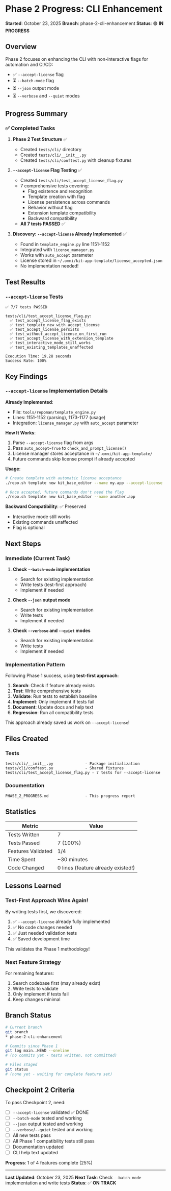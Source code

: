 # Phase 2 Progress: CLI Enhancement

**Started**: October 23, 2025
**Branch**: phase-2-cli-enhancement
**Status**: 🟢 **IN PROGRESS**

## Overview

Phase 2 focuses on enhancing the CLI with non-interactive flags for automation and CI/CD:
- ✅ `--accept-license` flag
- ⏳ `--batch-mode` flag
- ⏳ `--json` output mode
- ⏳ `--verbose` and `--quiet` modes

## Progress Summary

### ✅ Completed Tasks

1. **Phase 2 Test Structure** ✅
   - Created `tests/cli/` directory
   - Created `tests/cli/__init__.py`
   - Created `tests/cli/conftest.py` with cleanup fixtures

2. **`--accept-license` Flag Testing** ✅
   - Created `tests/cli/test_accept_license_flag.py`
   - 7 comprehensive tests covering:
     - Flag existence and recognition
     - Template creation with flag
     - License persistence across commands
     - Behavior without flag
     - Extension template compatibility
     - Backward compatibility
   - **All 7 tests PASSED** ✅

3. **Discovery: `--accept-license` Already Implemented** ✅
   - Found in `template_engine.py` line 1151-1152
   - Integrated with `license_manager.py`
   - Works with `auto_accept` parameter
   - License stored in `~/.omni/kit-app-template/license_accepted.json`
   - No implementation needed!

## Test Results

### `--accept-license` Tests

```
✅ 7/7 tests PASSED

tests/cli/test_accept_license_flag.py:
  ✅ test_accept_license_flag_exists
  ✅ test_template_new_with_accept_license
  ✅ test_accept_license_persists
  ✅ test_without_accept_license_on_first_run
  ✅ test_accept_license_with_extension_template
  ✅ test_interactive_mode_still_works
  ✅ test_existing_templates_unaffected

Execution Time: 19.28 seconds
Success Rate: 100%
```

## Key Findings

### `--accept-license` Implementation Details

**Already Implemented**:
- File: `tools/repoman/template_engine.py`
- Lines: 1151-1152 (parsing), 1173-1177 (usage)
- Integration: `license_manager.py` with `auto_accept` parameter

**How It Works**:
1. Parse `--accept-license` flag from args
2. Pass `auto_accept=True` to `check_and_prompt_license()`
3. License manager stores acceptance in `~/.omni/kit-app-template/`
4. Future commands skip license prompt if already accepted

**Usage**:
```bash
# Create template with automatic license acceptance
./repo.sh template new kit_base_editor --name my.app --accept-license

# Once accepted, future commands don't need the flag
./repo.sh template new kit_base_editor --name another.app
```

**Backward Compatibility**: ✅ Preserved
- Interactive mode still works
- Existing commands unaffected
- Flag is optional

## Next Steps

### Immediate (Current Task)

1. **Check `--batch-mode` implementation**
   - Search for existing implementation
   - Write tests (test-first approach)
   - Implement if needed

2. **Check `--json` output mode**
   - Search for existing implementation
   - Write tests
   - Implement if needed

3. **Check `--verbose` and `--quiet` modes**
   - Search for existing implementation
   - Write tests
   - Implement if needed

### Implementation Pattern

Following Phase 1 success, using **test-first approach**:

1. **Search**: Check if feature already exists
2. **Test**: Write comprehensive tests
3. **Validate**: Run tests to establish baseline
4. **Implement**: Only implement if tests fail
5. **Document**: Update docs and help text
6. **Regression**: Run all compatibility tests

This approach already saved us work on `--accept-license`!

## Files Created

### Tests
```
tests/cli/__init__.py              - Package initialization
tests/cli/conftest.py              - Shared fixtures
tests/cli/test_accept_license_flag.py - 7 tests for --accept-license
```

### Documentation
```
PHASE_2_PROGRESS.md                - This progress report
```

## Statistics

| Metric | Value |
|--------|-------|
| Tests Written | 7 |
| Tests Passed | 7 (100%) |
| Features Validated | 1/4 |
| Time Spent | ~30 minutes |
| Code Changed | 0 lines (feature already existed!) |

## Lessons Learned

### Test-First Approach Wins Again!

By writing tests first, we discovered:
1. ✅ `--accept-license` already fully implemented
2. ✅ No code changes needed
3. ✅ Just needed validation tests
4. ✅ Saved development time

This validates the Phase 1 methodology!

### Next Feature Strategy

For remaining features:
1. Search codebase first (may already exist)
2. Write tests to validate
3. Only implement if tests fail
4. Keep changes minimal

## Branch Status

```bash
# Current branch
git branch
* phase-2-cli-enhancement

# Commits since Phase 1
git log main..HEAD --oneline
# (no commits yet - tests written, not committed)

# Files staged
git status
# (none yet - waiting for complete feature set)
```

## Checkpoint 2 Criteria

To pass Checkpoint 2, need:

- [ ] `--accept-license` validated ✅ DONE
- [ ] `--batch-mode` tested and working
- [ ] `--json` output tested and working
- [ ] `--verbose`/`--quiet` tested and working
- [ ] All new tests pass
- [ ] All Phase 1 compatibility tests still pass
- [ ] Documentation updated
- [ ] CLI help text updated

**Progress**: 1 of 4 features complete (25%)

---

**Last Updated**: October 23, 2025
**Next Task**: Check `--batch-mode` implementation and write tests
**Status**: ✅ **ON TRACK**
